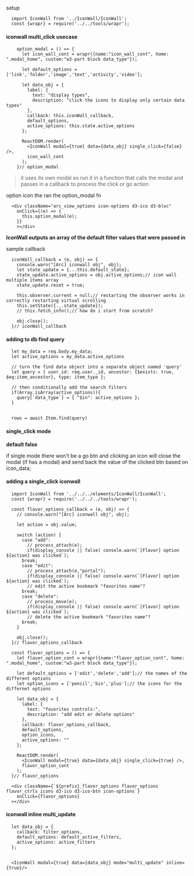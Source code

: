 


setup
```
  import IconWall from '../IconWall/IconWall';
  const {wrapr} = require('../../tools/wrapr');
```

#### iconwall multi_click usecase
```
    option_modal = () => {
      let icon_wall_cont = wrapr({name:"icon_wall_cont", home: ".modal_home", custom:"w3-part block data_type"});

      let default_options = ['link','folder','image','text','activity','video'];

      let data_obj = {
        label: {
          text: "display types",
          description: "click the icons to display only certain data types"
        },
        callback: this.iconWall_callback,
        default_options,
        active_options: this.state.active_options
      };

      ReactDOM.render(
        <IconWall modal={true} data={data_obj} single_click={false} />,
        icon_wall_cont
      );
    }// option_modal
```
> it uses its own modal so run it in a function that calls the modal and passes in a callback to process the click or go action


option icon the ran the option_modal fn
```
  <div className="arc_view_options icon-options d3-ico d3-bloc"
    onClick={(e) => {
      this.option_modal(e);
    }}
    ></div>
```
**IconWall outputs an array of the default filter values that were passed in**

sample callback
```
  iconWall_callback = (e, obj) => {
    console.warn("[Arc] iconwall obj", obj);
    let state_update = {...this.default_state};
    state_update.active_options = obj.active_options;// icon wall multiple items array
    state_update.reset = true;

    this.observer.current = null;// restarting the observer works in correctly restarting virtual scrolling
    this.setState({...state_update});
    // this.fetch_info();// how do i start from scratch?

    obj.close();
  }// iconWall_callback
```

#### adding to db find query
```
  let my_data = req.body.my_data;
  let active_options = my_data.active_options

  // turn the find data object into a separate object named 'query'
  let query = { user_id: req.user._id, ancestor: {$exists: true, $eq:item_ancestor}, type: item_type };

  // then conditionally add the search filters
  if(Array.isArray(active_options)){
    query[`data_type`] = { "$in": active_options };
  }


  rows = await Item.find(query)
```

#### single_click mode
**default false**

if single mode there won't be a go btn and clicking an icon will close the  modal (if has a modal)
and send back the value of the clicked btn based on icon_data;

#### adding a single_click iconwall

```
  import IconWall from '../../../elements/IconWall/IconWall';
  const {wrapr} = require('../../../tools/wrapr');

  const flavor_options_callback = (e, obj) => {
    // console.warn("[Arc] iconwall obj", obj);

    let action = obj.value;

    switch (action) {
      case "add":
        // process_attach(e);
        if(display_console || false) console.warn(`[Flavor] option ${action} was clicked`);
      break;
      case "edit":
        // process_attach(e,"portal");
        if(display_console || false) console.warn(`[Flavor] option ${action} was clicked`);
        // edit the active bookmark "favorites name"?
      break;
      case "delete":
        // process_move(e);
        if(display_console || false) console.warn(`[Flavor] option ${action} was clicked`);
        // delete the active bookmark "favorites name"?
      break;
    }

    obj.close();
  }// flavor_options_callback

  const flavor_options = () => {
    let flavor_option_cont = wrapr({name:"flavor_option_cont", home: ".modal_home", custom:"w3-part block data_type"});

    let default_options = ['edit','delete','add'];// the names of the different options
    let option_icons = ['pencil','bin','plus'];// the icons for the differnet options

    let data_obj = {
      label: {
        text: "favorites controls:",
        description: "add edit or delete options"
      },
      callback: flavor_options_callback,
      default_options,
      option_icons,
      active_options: ""
    };

    ReactDOM.render(
      <IconWall modal={true} data={data_obj} single_click={true} />,
      flavor_option_cont
    );
  }// flavor_options

  <div className={`${prefix}_flavor_options flavor_options flavor_ctrls icons d3-ico d3-ico-btn icon-options`}
    onClick={flavor_options}
  ></div>
```

#### iconwall inline multi_update
```
  let data_obj = {
    callback: filter_options,
    default_options: default_active_filters,
    active_options: active_filters
  };


  <IconWall modal={true} data={data_obj} mode="multi_update" inline={true}/>
```
